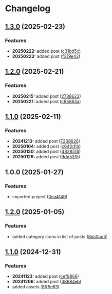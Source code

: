 # Changelog

## [1.3.0](https://github.com/samdouble/samdouble.github.io/compare/v1.2.0...v1.3.0) (2025-02-23)


### Features

* **20250222:** added post ([c31bd5c](https://github.com/samdouble/samdouble.github.io/commit/c31bd5c32f774e19774025ed57dd3cd5399bca89))
* **20250223:** added post ([f219e43](https://github.com/samdouble/samdouble.github.io/commit/f219e430c07cf413f9e62d3eff3d6b25dd15a9e0))

## [1.2.0](https://github.com/samdouble/samdouble.github.io/compare/v1.1.0...v1.2.0) (2025-02-21)


### Features

* **20250215:** added post ([2738623](https://github.com/samdouble/samdouble.github.io/commit/2738623ba17d0ced97b63e83ea8fe0894c104229))
* **20250221:** added post ([c85864a](https://github.com/samdouble/samdouble.github.io/commit/c85864a0919bd2a6154943cad7d23607ef305733))

## [1.1.0](https://github.com/samdouble/samdouble.github.io/compare/v1.0.0...v1.1.0) (2025-02-11)


### Features

* **20241213:** added post ([7238926](https://github.com/samdouble/samdouble.github.io/commit/7238926806487c185f56fee8480faea6987225ea))
* **20250104:** added post ([c640d1b](https://github.com/samdouble/samdouble.github.io/commit/c640d1b03d35b0d02f73aa999309671762cf9779))
* **20250120:** added post ([4828518](https://github.com/samdouble/samdouble.github.io/commit/482851862e2a427a5fb40895a06deb3f3fc53f7d))
* **20250129:** added post ([9dd53f5](https://github.com/samdouble/samdouble.github.io/commit/9dd53f5396435ab07a03d139de436e7155438f9e))

## 1.0.0 (2025-01-27)


### Features

* imported project ([0ea4149](https://github.com/samdouble/samdouble.github.io/commit/0ea41498ba970dfc801720eb5e94e3e352e2035d))

## [1.2.0](https://github.com/samdouble/samdouble.github.io/compare/v1.1.0...v1.2.0) (2025-01-05)


### Features

* added category icons in list of posts ([8da0ad5](https://github.com/samdouble/samdouble.github.io/commit/8da0ad543cfe0d69d0cfbf8c4099a1b8dbfcfa06))

## [1.1.0](https://github.com/samdouble/samdouble.github.io/compare/1.0.9...v1.1.0) (2024-12-31)


### Features

* **20241123:** added post ([cef8866](https://github.com/samdouble/samdouble.github.io/commit/cef88669057f4018fd35fa9cb083ac146abc1720))
* **20241206:** added post ([38684eb](https://github.com/samdouble/samdouble.github.io/commit/38684ebfe8eac162e8d7fee9ac1d227a03082a7f))
* added assets ([8ff5e63](https://github.com/samdouble/samdouble.github.io/commit/8ff5e63f54a5a4b46a311315098ff42372b093a5))
